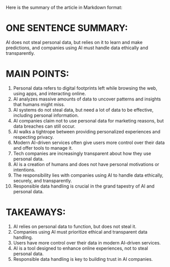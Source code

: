 Here is the summary of the article in Markdown format:

# ONE SENTENCE SUMMARY:
AI does not steal personal data, but relies on it to learn and make predictions, and companies using AI must handle data ethically and transparently.

# MAIN POINTS:
1. Personal data refers to digital footprints left while browsing the web, using apps, and interacting online.
2. AI analyzes massive amounts of data to uncover patterns and insights that humans might miss.
3. AI systems do not steal data, but need a lot of data to be effective, including personal information.
4. AI companies claim not to use personal data for marketing reasons, but data breaches can still occur.
5. AI walks a tightrope between providing personalized experiences and respecting privacy.
6. Modern AI-driven services often give users more control over their data and offer tools to manage it.
7. Tech companies are increasingly transparent about how they use personal data.
8. AI is a creation of humans and does not have personal motivations or intentions.
9. The responsibility lies with companies using AI to handle data ethically, securely, and transparently.
10. Responsible data handling is crucial in the grand tapestry of AI and personal data.

# TAKEAWAYS:
1. AI relies on personal data to function, but does not steal it.
2. Companies using AI must prioritize ethical and transparent data handling.
3. Users have more control over their data in modern AI-driven services.
4. AI is a tool designed to enhance online experiences, not to steal personal data.
5. Responsible data handling is key to building trust in AI companies.
